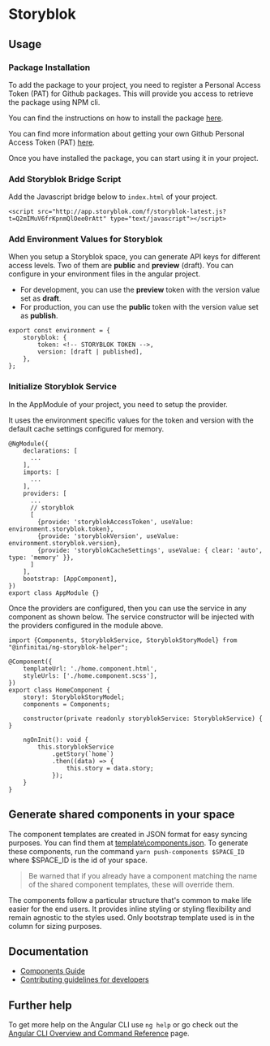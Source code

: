 # Storyblok

## Usage

### Package Installation

To add the package to your project, you need to register a Personal Access Token (PAT) for Github packages.
This will provide you access to retrieve the package using NPM cli.

You can find the instructions on how to install the package [here](https://docs.github.com/en/packages/learn-github-packages/installing-a-package).

You can find more information about getting your own Github Personal Access Token (PAT) [here](https://docs.github.com/en/authentication/keeping-your-account-and-data-secure/creating-a-personal-access-token).

Once you have installed the package, you can start using it in your project.

### Add Storyblok Bridge Script

Add the Javascript bridge below to `index.html` of your project.

```
<script src="http://app.storyblok.com/f/storyblok-latest.js?t=Q2mIMuV6frKpnmQlOee0rAtt" type="text/javascript"></script>
```

### Add Environment Values for Storyblok

When you setup a Storyblok space, you can generate API keys for different access levels.
Two of them are **public** and **preview** (draft).
You can configure in your environment files in the angular project.

-   For development, you can use the **preview** token with the version value set as **draft**.
-   For production, you can use the **public** token with the version value set as **publish**.

```
export const environment = {
    storyblok: {
        token: <!-- STORYBLOK TOKEN -->,
        version: [draft | published],
    },
};
```

### Initialize Storyblok Service

In the AppModule of your project, you need to setup the provider.

It uses the environment specific values for the token and version with the default cache settings configured for memory.

```
@NgModule({
    declarations: [
      ...
    ],
    imports: [
      ...
    ],
    providers: [
      ...
      // storyblok
      [
        {provide: 'storyblokAccessToken', useValue: environment.storyblok.token},
        {provide: 'storyblokVersion', useValue: environment.storyblok.version},
        {provide: 'storyblokCacheSettings', useValue: { clear: 'auto', type: 'memory' }},
      ]
    ],
    bootstrap: [AppComponent],
})
export class AppModule {}
```

Once the providers are configured, then you can use the service in any component as shown below.
The service constructor will be injected with the providers configured in the module above.

```
import {Components, StoryblokService, StoryblokStoryModel} from "@infinitai/ng-storyblok-helper";

@Component({
    templateUrl: './home.component.html',
    styleUrls: ['./home.component.scss'],
})
export class HomeComponent {
    story!: StoryblokStoryModel;
    components = Components;

    constructor(private readonly storyblokService: StoryblokService) { }

    ngOnInit(): void {
        this.storyblokService
            .getStory(`home`)
            .then((data) => {
                this.story = data.story;
            });
    }
}
```

## Generate shared components in your space

The component templates are created in JSON format for easy syncing purposes. You can find them at [template\components.json](./template/components.json).
To generate these components, run the command `yarn push-components $SPACE_ID` where $SPACE_ID is the id of your space.

> Be warned that if you already have a component matching the name of the shared component templates, these will override them.

The components follow a particular structure that's common to make life easier for the end users.
It provides inline styling or styling flexibility and remain agnostic to the styles used.
Only bootstrap template used is in the column for sizing purposes.

## Documentation

-   [Components Guide](./COMPONENTS.md)
-   [Contributing guidelines for developers](./CONTRIBUTING.md)

## Further help

To get more help on the Angular CLI use `ng help` or go check out the [Angular CLI Overview and Command Reference](https://angular.io/cli) page.
